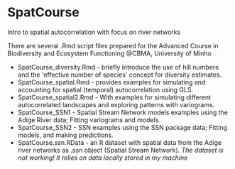 # SpatCourse
Intro to spatial autocorrelation with focus on river networks

There are several .Rmd script files prepared for the Advanced Course in Biodiversity and Ecosystem Functioning @CBMA, University of Minho

- SpatCourse_diversity.Rmd - briefly introduce the use of hill numbers and the 'effective number of species' concept for diversity estimates.
- SpatCourse_spatial.Rmd - provides examples for simulating and accounting for spatial (temporal) autocorrelation using GLS.
- SpatCourse_spatial2.Rmd - With examples for simulating different autocorrelated landscapes and exploring patterns with variograms.
- SpatCourse_SSN1 - Spatial Stream Network models examples using the Adige River data; Fitting variograms and models.
- SpatCourse_SSN2 - SSN examples using the SSN package data; Fitting models, and making predictions.
- SpatCourse.ssn.RData - an R dataset with spatial data from the Adige river networks as .ssn object (Spatial Stream Network). *The dataset is not working! It relies on data locally stored in my machine*

